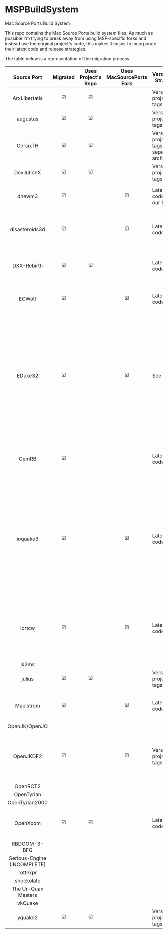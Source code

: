 # MSPBuildSystem
Mac Source Ports Build System

This repo contains the Mac Source Ports build system files. As much as possible I'm trying to break away from using MSP-specific forks and instead use the original project's code, this makes it easier to incorporate their latest code and release strategies. 

The table below is a representation of the migration process. 


|         Source Port         | Migrated | Uses Project's Repo | Uses MacSourcePorts Fork | Versioning Strategy                          |                                      Notes                                      |
|:---------------------------:|:--------:|:-------------------:|:------------------------:|----------------------------------------------|:-------------------------------------------------------------------------------:|
| ArxLibertatis               | ☑️        | ☑️                   |                          | Versioned project tags                       |                                                                                 |
| augustus                    | ☑️        | ☑️                   |                          | Versioned project tags                       |                                                                                 |
| CorsixTH                    | ☑️        | ☑️                   |                          | Versioned project tags, separate arch builds |                                                                                 |
| DevilutionX                 | ☑️        | ☑️                   |                          | Versioned project tags                       |                                                                                 |
| dhewm3                      | ☑️        |                     | ☑️                        | Latest code from our fork                    | Need to do a PR to get some Mac code in                                         |
| disasteroids3d              | ☑️        |                     | ☑️                        | Latest code                                  | This one is fine to leave as our fork. It is rarely going to change             |
| DXX-Rebirth                 | ☑️        | ☑️                   |                          | Latest code                                  | Project does use tags, but not since 2018                                       |
| ECWolf                      | ☑️        |                     | ☑️                        | Latest code                                  | Uses bitucket. Project does not do version tags                                 |
| EDuke32                     | ☑️        |                     | ☑️                        | See note                                     | This project is maintained on a hosted GitLab thing at Voidpoint.io. The latest code, last I checked, will not build on Mac. So the MSP fork is the most recent thing that will. For now this works.                                                                                 |
| GemRB                       | ☑️        |                     |                          | Latest code                                  | Most recent tag has build issues on macOS, going with latest until next release |
| ioquake3                    | ☑️        |                     | ☑️                        | Latest code                                  | Build script scrapes version number from Makefile, but it's almost always 1.36. I need to do a PR for the proper separated Universal 1 and Universal 2 builds|
| iortcw                      | ☑️        |                     | ☑️                        | Latest code                                  | Parent project has some automatic support for Apple Silicon, I need to do a PR with the rest                                                                                |
| jk2mv                       |          |                     |                          |                                              |                                                                                 |
| julius                      | ☑️        | ☑️                   |                          | Versioned project tags                       |                                                                                 |
| Maelstrom                   | ☑️        |                     | ☑️                        | Latest code                                  | This one is fine to leave as our fork. It will rarely change                    |
| OpenJK/OpenJO               |          |                     |                          |                                              |                                                                                 |
| OpenJKDF2                   | ☑️        |                     | ☑️                        | Versioned project tags                       | This one needs some attention before I can try and use the project's repo       |
| OpenRCT2                    |          |                     |                          |                                              |                                                                                 |
| OpenTyrian                  |          |                     |                          |                                              |                                                                                 |
| OpenTyrian2000              |          |                     |                          |                                              |                                                                                 |
| OpenXcom                    | ☑️        | ☑️                   |                          | Latest code                                  | Project does use tags, but not since 2014                                       |
| RBDOOM-3-BFG                |          |                     |                          |                                              |                                                                                 |
| Serious-Engine (INCOMPLETE) |          |                     |                          |                                              |                                                                                 |
| rottexpr                    |          |                     |                          |                                              |                                                                                 |
| shockolate                  |          |                     |                          |                                              |                                                                                 |
| The Ur-Quan Masters         |          |                     |                          |                                              |                                                                                 |
| vkQuake                     |          |                     |                          |                                              |                                                                                 |
| yquake2                     | ☑️        | ☑️                   |                          | Versioned project tags                       |                                                                                 |

